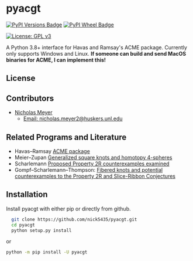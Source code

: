 
# pyacgt
[![PyPI Versions Badge](https://img.shields.io/pypi/pyversions/pyacgt?style=for-the-badge)](https://pypi.org/project/pyacgt/)
[![PyPI Wheel Badge](https://img.shields.io/pypi/wheel/pyacgt?style=for-the-badge)](https://pypi.org/project/pyacgt/)

[![License: GPL v3](https://img.shields.io/badge/License-GPLv3-blue.svg)](https://www.gnu.org/licenses/gpl-3.0)

A Python 3.8+ interface for Havas and Ramsay's ACME package.
Currently only supports Windows and Linux. **If someone can build and send MacOS binaries for ACME, I can implement this!**

## License

## Contributors

- [Nicholas Meyer](https://www.nickmeyer.me)
    + [Email: nicholas.meyer2@huskers.unl.edu](mailto:nicholas.meyer2@huskers.unl.edu)


## Related Programs and Literature

 - Havas&ndash;Ramsay [ACME package](https://staff.itee.uq.edu.au/havas/ACME/)
 - Meier&ndash;Zupan [Generalized square knots and homotopy 4-spheres](https://arxiv.org/abs/1904.08527)
 - Scharlemann [Proposed Property 2R counterexamples examined](http://dx.doi.org/10.1215/ijm/1498032031)
 - Gompf&ndash;Scharlemann&ndash;Thompson: [Fibered knots and potential counterexamples to the Property 2R and Slice-Ribbon Conjectures](http://dx.doi.org/10.2140/gt.2010.14.2305)
## Installation

Install pyacgt with either pip or directly from github.

```bash
  git clone https://github.com/nick5435/pyacgt.git
  cd pyacgt
  python setup.py install
```
or
```bash
python -m pip install -U pyacgt
```
    